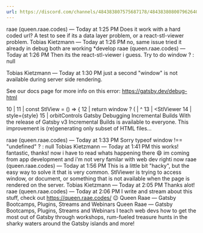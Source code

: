 ```yaml
---
url: https://discord.com/channels/484383807575687178/484383808007962640/935868469231124570
---
```


raae (queen.raae.codes) — Today at 1:25 PM
Does it work with a hard coded url? A test to see if its a data layer problem, or a react-stl-viewer problem.
Tobias Kietzmann — Today at 1:26 PM
no, same issue
tried it already
in debug both are working
\*develop
raae (queen.raae.codes) — Today at 1:26 PM
Then its the react-stl-viewer i guess.
Try to do
window ? <StlViewer
            style={style}
            orbitControls
            shadows
            url={url}
        /> : null

Tobias Kietzmann — Today at 1:30 PM
just a second
"window" is not available during server side rendering.

See our docs page for more info on this error: https://gatsby.dev/debug-html

10 |
11 | const StlView = () => {
12 | return window ? (
| ^
13 | <StlViewer
14 | style={style}
15 | orbitControls
Gatsby
Debugging Incremental Builds
With the release of Gatsby v3 Incremental Builds is available to everyone. This improvement is (re)generating only subset of HTML files…

raae (queen.raae.codes) — Today at 1:33 PM
Sorry
typeof window !== "undefined" ? <StlViewer
            style={style}
            orbitControls
            shadows
            url={url}
        /> : null
Tobias Kietzmann — Today at 1:41 PM
this works! fantastic, thanks!
now i have to read whats happening there 😄 im coming from app development and i'm not very familar with web dev righti now
raae (queen.raae.codes) — Today at 1:56 PM
This is a little bit "hacky", but the easy way to solve it that is very common.
StlViewer is trying to access window, or document, or something that is not available when the page is rendered on the server.
Tobias Kietzmann — Today at 2:05 PM
Thanks alot!
raae (queen.raae.codes) — Today at 2:06 PM
I write and stream about this stuff, check out https://queen.raae.codes/ 😉
Queen Raae — Gatsby Bootcamps, Plugins, Streams and Webinars
Queen Raae — Gatsby Bootcamps, Plugins, Streams and Webinars
I teach web devs how to get the most out of Gatsby through workshops, rum-fueled treasure hunts in the sharky waters around the Gatsby islands and more!
